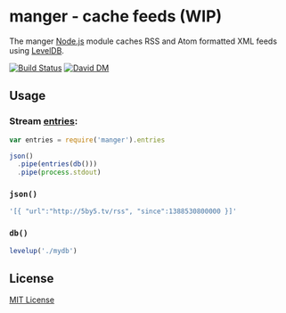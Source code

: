 # manger - cache feeds (WIP) 

The manger [Node.js](http://nodejs.org/) module caches RSS and Atom formatted XML feeds using [LevelDB](https://github.com/rvagg/node-levelup).

[![Build Status](https://secure.travis-ci.org/michaelnisi/manger.png)](http://travis-ci.org/michaelnisi/manger) [![David DM](https://david-dm.org/michaelnisi/manger.png)](http://david-dm.org/michaelnisi/manger)

## Usage

### Stream [entries](https://github.com/michaelnisi/pickup#evententry):
```js
var entries = require('manger').entries

json()
  .pipe(entries(db()))
  .pipe(process.stdout)
```

### `json()`
```js
'[{ "url":"http://5by5.tv/rss", "since":1388530800000 }]'
```

### `db()`
```js
levelup('./mydb')
```

## License

[MIT License](https://raw.github.com/michaelnisi/manger/master/LICENSE)


